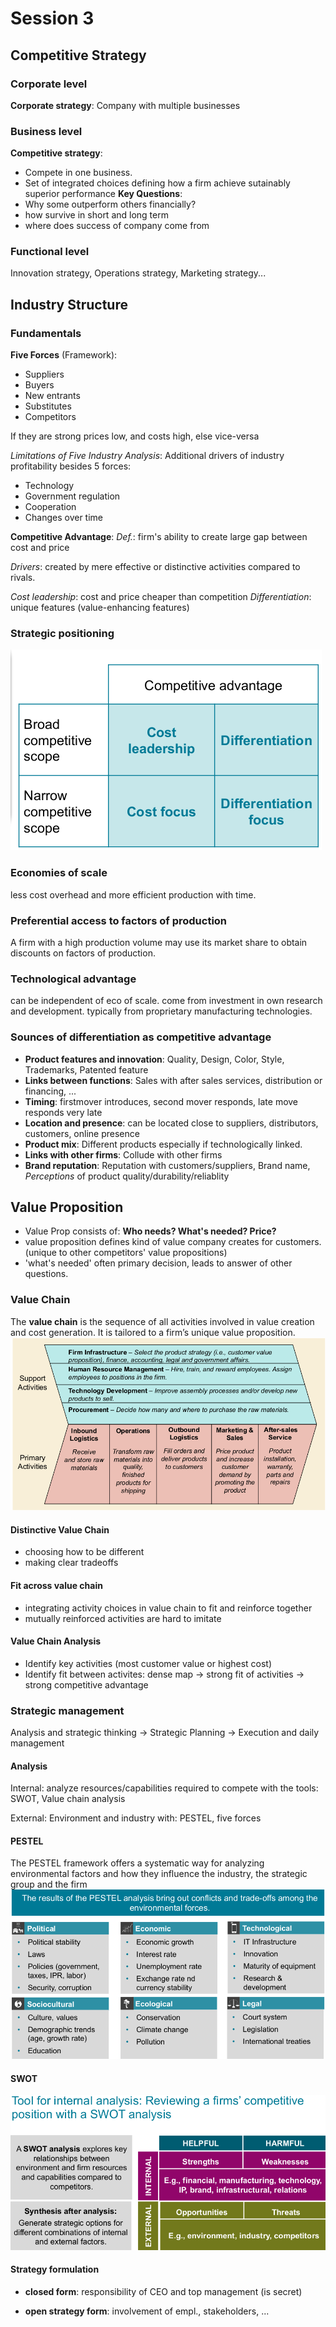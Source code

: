 # Session 3

## Competitive Strategy

### Corporate level

**Corporate strategy**: Company with multiple businesses

### Business level

**Competitive strategy**:

- Compete in one business.
- Set of integrated choices defining how a firm achieve sutainably superior performance
  **Key Questions**:
- Why some outperform others financially?
- how survive in short and long term
- where does success of company come from

### Functional level

Innovation strategy, Operations strategy, Marketing strategy...

## Industry Structure

### Fundamentals

**Five Forces** (Framework):

- Suppliers
- Buyers
- New entrants
- Substitutes
- Competitors

If they are strong prices low, and costs high, else vice-versa

_Limitations of Five Industry Analysis_: Additional drivers of industry profitability besides 5 forces:

- Technology
- Government regulation
- Cooperation
- Changes over time

**Competitive Advantage**:
_Def._: firm's ability to create large gap between cost and price

_Drivers_: created by mere effective or distinctive activities compared to rivals.

_Cost leadership_: cost and price cheaper than competition
_Differentiation_: unique features (value-enhancing features)

### Strategic positioning

![](table.png)

### Economies of scale

less cost overhead and more efficient production with time.

### Preferential access to factors of production

A firm with a high production volume may use its market share to obtain discounts on factors of production.

### Technological advantage

can be independent of eco of scale. come from investment in own research and development. typically from proprietary manufacturing technologies.

### Sounces of differentiation as competitive advantage

- **Product features and innovation**: Quality, Design, Color, Style, Trademarks, Patented feature
- **Links between functions**: Sales with after sales services, distribution or financing, ...
- **Timing**: firstmover introduces, second mover responds, late move responds very late
- **Location and presence**: can be located close to suppliers, distributors, customers, online presence
- **Product mix**: Different products especially if technologically linked.
- **Links with other firms**: Collude with other firms
- **Brand reputation**: Reputation with customers/suppliers, Brand name, _Perceptions_ of product quality/durability/reliablity

## Value Proposition

- Value Prop consists of: **Who needs? What's needed? Price?**
- value proposition defines kind of value company creates for customers. (unique to other competitors' value propositions)
- 'what's needed' often primary decision, leads to answer of other questions.

### Value Chain

The **value chain** is the sequence of all activities involved in value creation and cost generation. It is tailored to a firm’s unique value proposition.
![](valuechain.png)

#### Distinctive Value Chain

- choosing how to be different
- making clear tradeoffs

#### Fit across value chain

- integrating activity choices in value chain to fit and reinforce together
- mutually reinforced activities are hard to imitate

#### Value Chain Analysis

- Identify key activities (most customer value or highest cost)
- Identify fit between activites: dense map -> strong fit of activities -> strong competitive advantage

### Strategic management

Analysis and strategic thinking -> Strategic Planning -> Execution and daily management

#### Analysis

Internal: analyze resources/capabilities required to compete with the tools: SWOT, Value chain analysis

External: Environment and industry with: PESTEL, five forces

#### PESTEL

The PESTEL framework offers a systematic way for analyzing environmental factors and how they influence the industry, the strategic group and the firm
![](pestel.png)

#### SWOT

![](swot.png)

#### Strategy formulation

- **closed form**: responsibility of CEO and top management (is secret)

- **open strategy form**: involvement of empl., stakeholders, ...

<!-- todo: p.44>
